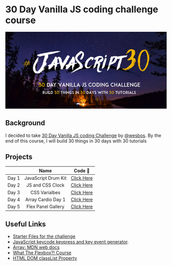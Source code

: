 # 30 Day Vanilla JS coding challenge course

![js3-social-share](images/JS3-social-share.jpeg)

## Background

I decided to take [30 Day Vanilla JS coding Challenge](https://javascript30.com/) by [@wesbos](https://github.com/wesbos). By the end of this course, I will build 30 things in 30 days with 30 tutorials

## Projects

|       |        Name         |                  Code :rocket:                   |
| :---: | :-----------------: | :----------------------------------------------: |
| Day 1 | JavaScript Drum Kit | [Click Here](/01%20-%20JavaScript%20Drum%20Kit)  |
| Day 2 |  JS and CSS Clock   |  [Click Here](/02%20-%20JS%20and%20CSS%20Clock)  |
| Day 3 |    CSS Varialbes    |     [Click Here](/03%20-%20CSS%20Variables)      |
| Day 4 | Array Cardio Day 1  | [Click Here](/04%20-%20Array%20Cardio%20Day%201) |
| Day 5 | Flex Panel Gallery  |  [Click Here](/05%20-%20Flex%20Panel%20Gallery)  |

## Useful Links

- [Starter Files for the challenge](https://github.com/wesbos/JavaScript30)
- [JavaScript keycode keypress and key event generator](https://jskeycode.info/).
- [Array: MDN web docs](https://developer.mozilla.org/en-US/docs/Web/JavaScript/Reference/Global_Objects/Array)
- [What The Flexbox?! Course](https://courses.wesbos.com/account/access/5fc3156b6ef8b359b1d12679)
- [HTML DOM classList Property](https://www.w3schools.com/jsref/prop_element_classlist.asp)
